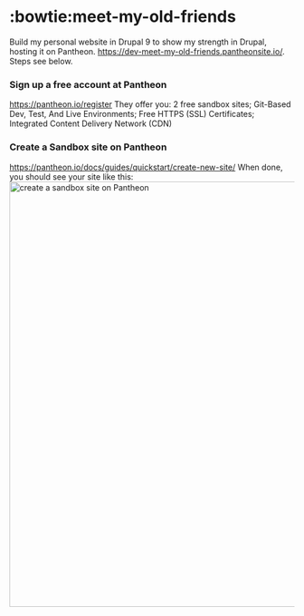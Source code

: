 # :bowtie:meet-my-old-friends
Build my personal website in Drupal 9 to show my strength in Drupal, hosting it on Pantheon.
https://dev-meet-my-old-friends.pantheonsite.io/. Steps see below. 

### Sign up a free account at Pantheon 
https://pantheon.io/register They offer you: 2 free sandbox sites; Git-Based Dev, Test, And Live Environments; Free HTTPS (SSL) Certificates; Integrated Content Delivery Network (CDN)

### Create a Sandbox site on Pantheon 
https://pantheon.io/docs/guides/quickstart/create-new-site/ When done, you should see your site like this: 
<img src="./images/create_a_new_site.png" alt="create a sandbox site on Pantheon" width="750" />
